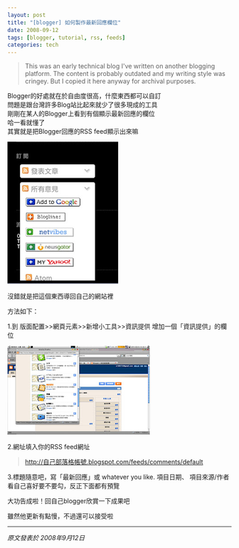 ```yaml
---
layout: post
title: "[blogger] 如何製作最新回應欄位"
date: 2008-09-12
tags: [blogger, tutorial, rss, feeds]
categories: tech
---
```


> This was an early technical blog I've written on another blogging platform. The content is probably outdated and my writing style was cringey. But I copied it here anyway for archival purposes.

Blogger的好處就在於自由度很高，什麼東西都可以自訂  
問題是跟台灣許多Blog站比起來就少了很多現成的工具  
剛剛在某人的Blogger上看到有個顯示最新回應的欄位  
哈一看就懂了  
其實就是把Blogger回應的RSS feed顯示出來嘛  
  
![RSS Feed示例](/blog_assets/blogger-tutorial/feed.jpg)
  
沒錯就是把這個東西導回自己的網站裡  
  
方法如下：  
  
1.到 版面配置>>網頁元素>>新增小工具>>資訊提供 增加一個「資訊提供」的欄位  
  
![新增小工具](/blog_assets/blogger-tutorial/new.jpg)
  
2.網址填入你的RSS feed網址  
  

> http://自己部落格帳號.blogspot.com/feeds/comments/default

3.標題隨意吧，寫「最新回應」或 whatever you like. 項目日期、 項目來源/作者 看自己喜好要不要勾，反正下面都有預覽  
  
大功告成啦！回自己blogger欣賞一下成果吧  
  
雖然他更新有點慢，不過還可以接受啦

---

*原文發表於 2008年9月12日*
